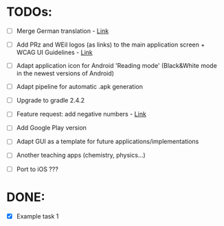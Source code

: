 # TODOs:
- [ ] Merge German translation - [Link](https://github.com/user0-tb/RUTMath)
- [ ] Add PRz and WEiI logos (as links) to the main application screen + WCAG UI Guidelines - [Link](https://dostepnosc.prz.edu.pl/dostepnosc-cyfrowa)
- [ ] Adapt application icon for Android 'Reading mode' (Black&White mode in the newest versions of Android)
  
- [ ] Adapt pipeline for automatic .apk generation
- [ ] Upgrade to gradle 2.4.2
- [ ] Feature request: add negative numbers - [Link](https://github.com/przemarbor/RUTMath/issues/21)
- [ ] Add Google Play version
- [ ] Adapt GUI as a template for future applications/implementations
  
- [ ] Another teaching apps (chemistry, physics...)
- [ ] Port to iOS ???

# DONE: 
- [x] Example task 1
